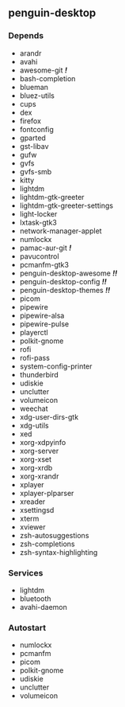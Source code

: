 ## penguin-desktop

### Depends
* arandr
* avahi
* awesome-git ***!***
* bash-completion
* blueman
* bluez-utils
* cups
* dex
* firefox
* fontconfig
* gparted
* gst-libav
* gufw
* gvfs
* gvfs-smb
* kitty
* lightdm
* lightdm-gtk-greeter
* lightdm-gtk-greeter-settings
* light-locker
* lxtask-gtk3
* network-manager-applet
* numlockx
* pamac-aur-git ***!***
* pavucontrol
* pcmanfm-gtk3
* penguin-desktop-awesome ***!!***
* penguin-desktop-config ***!!***
* penguin-desktop-themes ***!!***
* picom
* pipewire
* pipewire-alsa
* pipewire-pulse
* playerctl
* polkit-gnome
* rofi
* rofi-pass
* system-config-printer
* thunderbird
* udiskie
* unclutter
* volumeicon
* weechat
* xdg-user-dirs-gtk
* xdg-utils
* xed
* xorg-xdpyinfo
* xorg-server
* xorg-xset
* xorg-xrdb
* xorg-xrandr
* xplayer
* xplayer-plparser
* xreader
* xsettingsd
* xterm
* xviewer
* zsh-autosuggestions
* zsh-completions
* zsh-syntax-highlighting

### Services
* lightdm
* bluetooth
* avahi-daemon

### Autostart
* numlockx
* pcmanfm
* picom
* polkit-gnome
* udiskie
* unclutter
* volumeicon

